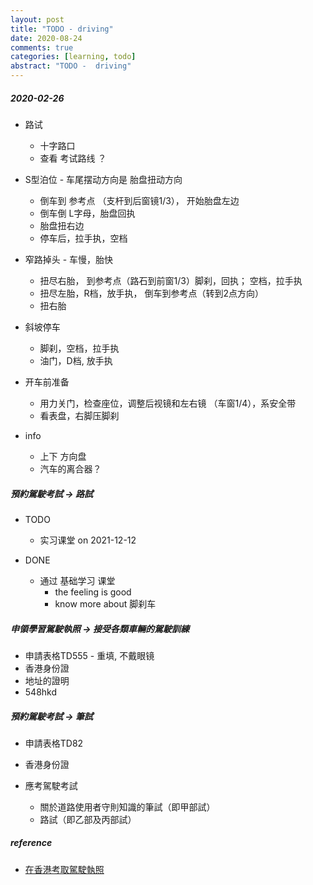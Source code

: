 ```yaml
---
layout: post
title: "TODO - driving"
date: 2020-08-24
comments: true
categories: [learning, todo]
abstract: "TODO -  driving"
---
```


##### 2020-02-26  
* 路试  
    - 十字路口   
    - 查看 考试路线 ？  

* S型泊位 - 车尾摆动方向是 胎盘扭动方向  
    - 倒车到 参考点 （支杆到后窗镜1/3）， 开始胎盘左边
    - 倒车倒 L字母，胎盘回执  
    - 胎盘扭右边
    - 停车后，拉手执，空档  

* 窄路掉头 - 车慢，胎快  
    - 扭尽右胎， 到参考点（路石到前窗1/3）脚刹，回执； 空档，拉手执  
    - 扭尽左胎，R档，放手执， 倒车到参考点（转到2点方向） 
    - 扭右胎

* 斜坡停车  
    - 脚刹，空档，拉手执  
    - 油门，D档, 放手执  


* 开车前准备 
    - 用力关门，检查座位，调整后视镜和左右镜 （车窗1/4），系安全带  
    - 看表盘，右脚压脚刹  

* info 
    - 上下 方向盘  
    - 汽车的离合器？  

##### 預約駕駛考試  -> 路試 
* TODO 
    - 实习课堂 on 2021-12-12    

* DONE  
    - 通过 基础学习 课堂 
        + the feeling is good  
        + know more about 脚刹车  

##### 申領學習駕駛執照  -> 接受各類車輛的駕駛訓練
* 申請表格TD555   - 重填, 不戴眼镜  
* 香港身份證  
* 地址的證明   
* 548hkd  


##### 預約駕駛考試  -> 筆試
* 申請表格TD82  
* 香港身份證  

* 應考駕駛考試  
    - 關於道路使用者守則知識的筆試（即甲部試）
    - 路試（即乙部及丙部試） 


##### reference
* [在香港考取駕駛執照](https://www.gov.hk/tc/residents/transport/drivinglicense/becomeadriver.htm)